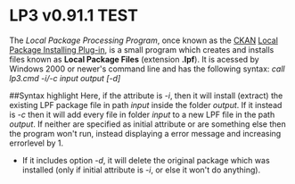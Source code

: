 # LP3 v0.91.1 TEST
The *Local Package Processing Program*, once known as the [CKAN](https://github.com/ckan/ckan) [Local Package Installing Plug-in](https://github.com/Gustavo6046/CKAN_LPIP), is a small program which creates and installs files known as **Local Package Files** (extension **.lpf**). It is acessed by Windows 2000 or newer's command line and has the following syntax:
 *call lp3.cmd -i/-c input output [-d]*

##Syntax highlight
Here, if the attribute is *-i*, then it will install (extract) the existing LPF package file in path *input* inside the folder *output*. If it instead is *-c* then it will add every file in folder *input* to a new LPF file in the path *output*. If neither are specified as initial attribute or are something else then the program won't run, instead displaying a error message and increasing errorlevel by 1.
* If it includes option *-d*, it will delete the original package which was installed (only if initial attribute is *-i*, or else it won't do anything).
